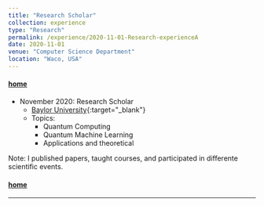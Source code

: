 ```yaml
---
title: "Research Scholar"
collection: experience
type: "Research"
permalink: /experience/2020-11-01-Research-experienceA
date: 2020-11-01
venue: "Computer Science Department"
location: "Waco, USA"
---
```


#### [home](../)


* November 2020: Research Scholar
  * [Baylor University](https://www.baylor.edu/){:target="_blank"}
  * Topics: 
    - Quantum Computing
    - Quantum Machine Learning
    - Applications and theoretical


Note: I published papers, taught courses, and participated in differente scientific events.


#### [home](../)


---



